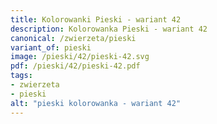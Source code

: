 ```yaml
---
title: Kolorowanki Pieski - wariant 42
description: Kolorowanka Pieski - wariant 42
canonical: /zwierzeta/pieski
variant_of: pieski
image: /pieski/42/pieski-42.svg
pdf: /pieski/42/pieski-42.pdf
tags:
- zwierzeta
- pieski
alt: "pieski kolorowanka - wariant 42"
---
```

